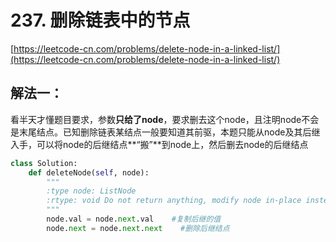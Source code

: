 # 237. 删除链表中的节点

[https://leetcode-cn.com/problems/delete-node-in-a-linked-list/](https://leetcode-cn.com/problems/delete-node-in-a-linked-list/)

## 解法一：

看半天才懂题目要求，参数**只给了node**，要求删去这个node，且注明node不会是末尾结点。已知删除链表某结点一般要知道其前驱，本题只能从node及其后继入手，可以将node的后继结点**“搬”**到node上，然后删去node的后继结点

```python
class Solution:
    def deleteNode(self, node):
        """
        :type node: ListNode
        :rtype: void Do not return anything, modify node in-place instead.
        """
        node.val = node.next.val    #复制后继的值
        node.next = node.next.next    #删除后继结点
```



